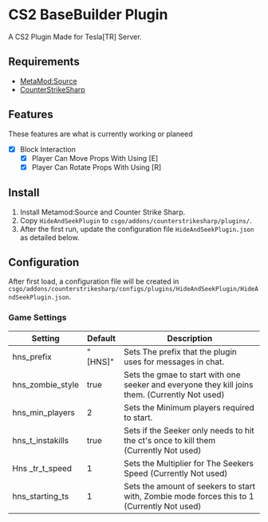 # CS2 BaseBuilder Plugin
A CS2 Plugin Made for Tesla[TR] Server.
## Requirements
- [MetaMod:Source](https://github.com/alliedmodders/metamod-source/)
- [CounterStrikeSharp](https://github.com/roflmuffin/CounterStrikeSharp)
## Features
These features are what is currently working or planeed
- [x] Block Interaction
  - [x] Player Can Move Props With Using [E]
  - [x] Player Can Rotate Props With Using [R]
## Install
1. Install Metamod:Source and Counter Strike Sharp.
2. Copy `HideAndSeekPlugin` to `csgo/addons/counterstrikesharp/plugins/`.
3. After the first run, update the configuration file `HideAndSeekPlugin.json` as detailed below.
## Configuration
After first load, a configuration file will be created in 
`csgo/addons/counterstrikesharp/configs/plugins/HideAndSeekPlugin/HideAndSeekPlugin.json`.
### Game Settings

| Setting | Default | Description |
| --- | --- | --- |
| hns_prefix | "[HNS]" | Sets The prefix that the plugin uses for messages in chat. |
| hns_zombie_style | true | Sets the gmae to start with one seeker and everyone they kill joins them. (Currently Not used) |
| hns_min_players | 2 | Sets the Minimum players required to start. | 
| hns_t_instakills | true | Sets if the Seeker only needs to hit the ct's once to kill them (Currently Not used) |
| Hns _tr_t_speed | 1 | Sets the Multiplier for The Seekers Speed (Currently Not used) |
| hns_starting_ts | 1 | Sets the amount of seekers to start with, Zombie mode forces this to 1 (Currently Not used) |
